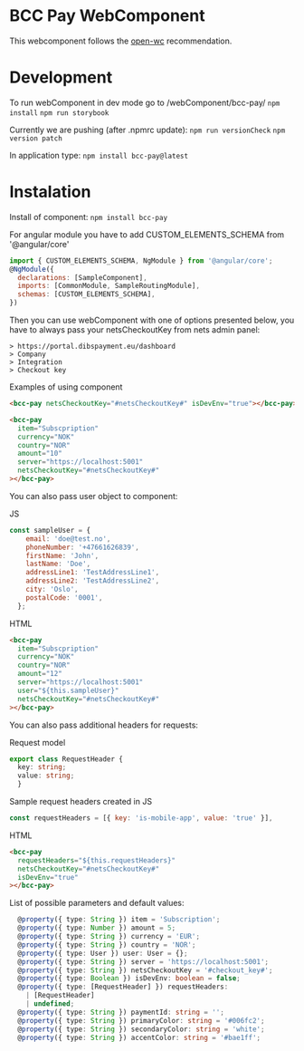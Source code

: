 # BCC Pay WebComponent

This webcomponent follows the [open-wc](https://github.com/open-wc/open-wc) recommendation.

# Development

To run webComponent in dev mode go to /webComponent/bcc-pay/
`npm install`
`npm run storybook`

Currently we are pushing (after .npmrc update):
`npm run versionCheck`
`npm version patch`

In application type:
`npm install bcc-pay@latest`

# Instalation

Install of component:
`npm install bcc-pay`

For angular module you have to add CUSTOM_ELEMENTS_SCHEMA from '@angular/core'

```JavaScript
import { CUSTOM_ELEMENTS_SCHEMA, NgModule } from '@angular/core';
@NgModule({
  declarations: [SampleComponent],
  imports: [CommonModule, SampleRoutingModule],
  schemas: [CUSTOM_ELEMENTS_SCHEMA],
})
```

Then you can use webComponent with one of options presented below, you have to always pass your netsCheckoutKey from nets admin panel:

```
> https://portal.dibspayment.eu/dashboard
> Company
> Integration
> Checkout key
```

Examples of using component

```html
<bcc-pay netsCheckoutKey="#netsCheckoutKey#" isDevEnv="true"></bcc-pay>

<bcc-pay
  item="Subscpription"
  currency="NOK"
  country="NOR"
  amount="10"
  server="https://localhost:5001"
  netsCheckoutKey="#netsCheckoutKey#"
></bcc-pay>
```

You can also pass user object to component:

JS

```JavaScript
const sampleUser = {
    email: 'doe@test.no',
    phoneNumber: '+47661626839',
    firstName: 'John',
    lastName: 'Doe',
    addressLine1: 'TestAddressLine1',
    addressLine2: 'TestAddressLine2',
    city: 'Oslo',
    postalCode: '0001',
  };
```

HTML

```html
<bcc-pay
  item="Subscpription"
  currency="NOK"
  country="NOR"
  amount="12"
  server="https://localhost:5001"
  user="${this.sampleUser}"
  netsCheckoutKey="#netsCheckoutKey#"
></bcc-pay>
```

You can also pass additional headers for requests:

Request model

```TypeScript
export class RequestHeader {
  key: string;
  value: string;
  }
```

Sample request headers created in JS

```Javascript
const requestHeaders = [{ key: 'is-mobile-app', value: 'true' }],
```

HTML

```html
<bcc-pay
  requestHeaders="${this.requestHeaders}"
  netsCheckoutKey="#netsCheckoutKey#"
  isDevEnv="true"
></bcc-pay>
```

List of possible parameters and default values:

```Typescript
  @property({ type: String }) item = 'Subscription';
  @property({ type: Number }) amount = 5;
  @property({ type: String }) currency = 'EUR';
  @property({ type: String }) country = 'NOR';
  @property({ type: User }) user: User = {};
  @property({ type: String }) server = 'https://localhost:5001';
  @property({ type: String }) netsCheckoutKey = '#checkout_key#';
  @property({ type: Boolean }) isDevEnv: boolean = false;
  @property({ type: [RequestHeader] }) requestHeaders:
    | [RequestHeader]
    | undefined;
  @property({ type: String }) paymentId: string = '';
  @property({ type: String }) primaryColor: string = '#006fc2';
  @property({ type: String }) secondaryColor: string = 'white';
  @property({ type: String }) accentColor: string = '#bae1ff';
```
